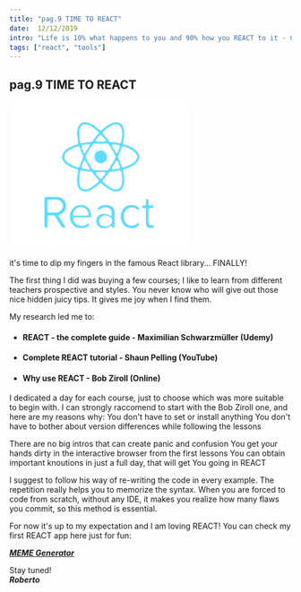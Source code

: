```yaml
---
title: "pag.9 TIME TO REACT"
date:  12/12/2019
intro: "Life is 10% what happens to you and 90% how you REACT to it - Charles R. Swindoll"
tags: ["react", "tools"]
---
```


## pag.9 TIME TO REACT

![react](../images/blogreact.png)

it's time to dip my fingers in the famous React library... FINALLY!

The first thing I did was buying a few courses; I like to learn from different teachers prospective and styles. You never know who will give out those nice hidden juicy tips. It gives me joy when I find them. 

My research led me to:
- #### REACT - the complete guide - Maximilian Schwarzmüller (Udemy)
- #### Complete REACT tutorial - Shaun Pelling (YouTube)
- #### Why use REACT - Bob Ziroll (Online)

I dedicated a day for each course, just to choose which was more suitable to begin with. I can strongly raccomend to start with the Bob Ziroll one, and here are my reasons why:
You don't have to set or install anything
You don't have to bother about version differences while following the lessons 

There are no big intros that can create panic and confusion 
You get your hands dirty in the interactive browser from the first lessons
You can obtain important knoutions in just a full day, that will get You going in REACT

I suggest to follow his way of re-writing the code in every example. The repetition really helps you to memorize the syntax. When you are forced to code from scratch, without any IDE, it makes you realize how many flaws you commit, so this method is essential.

For now it's up to my expectation and I am loving REACT!
You can check my first REACT app here just for fun: 

***[MEME Generator](https://to-meme.netlify.app)***

Stay tuned!  
***Roberto***
